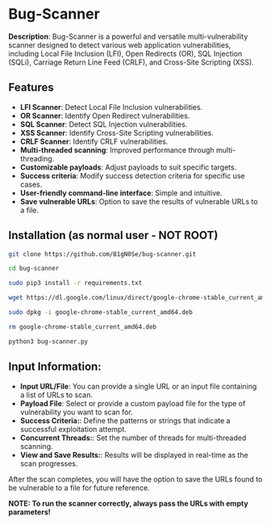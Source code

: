# Bug-Scanner

**Description**: Bug-Scanner is a powerful and versatile multi-vulnerability scanner designed to detect various web application vulnerabilities, including Local File Inclusion (LFI), Open Redirects (OR), SQL Injection (SQLi), Carriage Return Line Feed (CRLF), and Cross-Site Scripting (XSS).

## Features

- **LFI Scanner**: Detect Local File Inclusion vulnerabilities.
- **OR Scanner**: Identify Open Redirect vulnerabilities.
- **SQL Scanner**: Detect SQL Injection vulnerabilities.
- **XSS Scanner**: Identify Cross-Site Scripting vulnerabilities.
- **CRLF Scanner**: Identify CRLF vulnerabilities.
- **Multi-threaded scanning**: Improved performance through multi-threading.
- **Customizable payloads**: Adjust payloads to suit specific targets.
- **Success criteria**: Modify success detection criteria for specific use cases.
- **User-friendly command-line interface**: Simple and intuitive.
- **Save vulnerable URLs**: Option to save the results of vulnerable URLs to a file.

## Installation (as normal user - NOT ROOT)


```sh
git clone https://github.com/B1gN0Se/bug-scanner.git
```
```sh
cd bug-scanner
```
```sh
sudo pip3 install -r requirements.txt
```
```sh
wget https://dl.google.com/linux/direct/google-chrome-stable_current_amd64.deb
```
```sh
sudo dpkg -i google-chrome-stable_current_amd64.deb
```
```sh
rm google-chrome-stable_current_amd64.deb
```
```sh
python3 bug-scanner.py
```

## Input Information:

- **Input URL/File**: You can provide a single URL or an input file containing a list of URLs to scan.
- **Payload File**: Select or provide a custom payload file for the type of vulnerability you want to scan for.
- **Success Criteria:**:  Define the patterns or strings that indicate a successful exploitation attempt.
- **Concurrent Threads:**: Set the number of threads for multi-threaded scanning.
- **View and Save Results:**: Results will be displayed in real-time as the scan progresses.

After the scan completes, you will have the option to save the URLs found to be vulnerable to a file for future reference.

**NOTE: To run the scanner correctly, always pass the URLs with empty parameters!**
